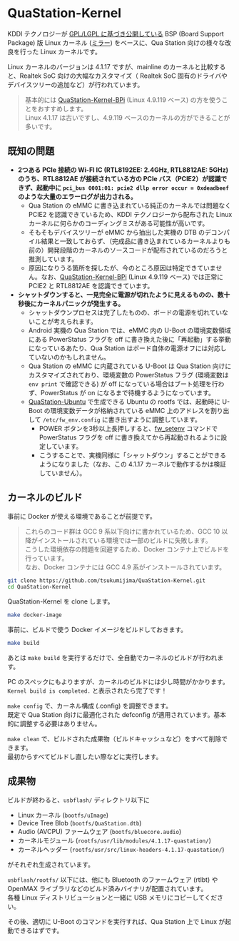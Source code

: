 
# QuaStation-Kernel

KDDI テクノロジーが [GPL/LGPL に基づき公開している](https://kddi-tech.com/kts31/list/opensource.html) BSP (Board Support Package) 版 Linux カーネル ([ミラー](https://github.com/Haruroid/linux-kernel-kts31)) をベースに、Qua Station 向けの様々な改良を行った Linux カーネルです。

Linux カーネルのバージョンは 4.1.17 ですが、mainline のカーネルと比較すると、Realtek SoC 向けの大幅なカスタマイズ（ Realtek SoC 固有のドライバやデバイスツリーの追加など）が行われています。  

> 基本的には [QuaStation-Kernel-BPi](https://github.com/tsukumijima/QuaStation-Kernel-BPi) (Linux 4.9.119 ベース) の方を使うことをおすすめします。  
> Linux 4.1.17 は古いですし、4.9.119 ベースのカーネルの方ができることが多いです。

## 既知の問題

- **2つある PCIe 接続の Wi-FI IC (RTL8192EE: 2.4GHz, RTL8812AE: 5GHz) のうち、RTL8812AE が接続されている方の PCIe バス（PCIE2）が認識できず、起動中に `pci_bus 0001:01: pcie2 dllp error occur = 0xdeadbeef` のような大量のエラーログが出力される。**
  - Qua Station の eMMC に書き込まれている純正のカーネルでは問題なく PCIE2 を認識できているため、KDDI テクノロジーから配布された Linux カーネルに何らかのコーディングミスがある可能性が高いです。
  - そもそもデバイスツリーが eMMC から抽出した実機の DTB のデコンパイル結果と一致しておらず、（完成品に書き込まれているカーネルよりも前の）開発段階のカーネルのソースコードが配布されているのだろうと推測しています。
  - 原因になりうる箇所を探したが、今のところ原因は特定できていません。なお、[QuaStation-Kernel-BPi](https://github.com/tsukumijima/QuaStation-Kernel-BPi) (Linux 4.9.119 ベース) では正常に PCIE2 と RTL8812AE を認識できています。
- **シャットダウンすると、一見完全に電源が切れたように見えるものの、数十秒後にカーネルパニックが発生する。**
  - シャットダウンプロセスは完了したものの、ボードの電源を切れていないことが考えられます。
  - Android 実機の Qua Station では、eMMC 内の U-Boot の環境変数領域にある PowerStatus フラグを off に書き換えた後に「再起動」する挙動になっているあたり、Qua Station はボード自体の電源オフには対応していないのかもしれません。
  - Qua Station の eMMC に内蔵されている U-Boot は Qua Station 向けにカスタマイズされており、環境変数の PowerStatus フラグ (環境変数は `env print` で確認できる) が off になっている場合はブート処理を行わず、PowerStatus が on になるまで待機するようになっています。
  - [QuaStation-Ubuntu](https://github.com/tsukumijima/QuaStation-Ubuntu) で生成できる Ubuntu の rootfs では、起動時に U-Boot の環境変数データが格納されている eMMC 上のアドレスを割り出して `/etc/fw_env.config` に書き出すように調整しています。
    - POWER ボタンを3秒以上長押しすると、[fw_setenv](https://manpages.ubuntu.com/manpages/focal/man8/fw_setenv.8.html) コマンドで PowerStatus フラグを off に書き換えてから再起動されるように設定しています。
    - こうすることで、実機同様に「シャットダウン」することができるようになりました（なお、この 4.1.17 カーネルで動作するかは検証していません）。

## カーネルのビルド

事前に Docker が使える環境であることが前提です。

> これらのコード群は GCC 9 系以下向けに書かれているため、GCC 10 以降がインストールされている環境では一部のビルドに失敗します。  
> こうした環境依存の問題を回避するため、Docker コンテナ上でビルドを行っています。  
> なお、Docker コンテナには GCC 4.9 系がインストールされています。

```bash
git clone https://github.com/tsukumijima/QuaStation-Kernel.git
cd QuaStation-Kernel
```

QuaStation-Kernel を clone します。

```bash
make docker-image
```

事前に、ビルドで使う Docker イメージをビルドしておきます。

```bash
make build
```

あとは `make build` を実行するだけで、全自動でカーネルのビルドが行われます。  

PC のスペックにもよりますが、カーネルのビルドには少し時間がかかります。  
`Kernel build is completed.` と表示されたら完了です！

`make config` で、カーネル構成 (.config) を調整できます。  
既定で Qua Station 向けに最適化された defconfig が適用されています。基本的に調整する必要はありません。

`make clean` で、ビルドされた成果物（ビルドキャッシュなど）をすべて削除できます。  
最初からすべてビルドし直したい際などに実行します。

## 成果物

ビルドが終わると、`usbflash/` ディレクトリ以下に

- Linux カーネル (`bootfs/uImage`)
- Device Tree Blob (`bootfs/QuaStation.dtb`)
- Audio (AVCPU) ファームウェア (`bootfs/bluecore.audio`)
- カーネルモジュール (`rootfs/usr/lib/modules/4.1.17-quastation/`)
- カーネルヘッダー (`rootfs/usr/src/linux-headers-4.1.17-quastation/`)

がそれぞれ生成されています。  

`usbflash/rootfs/` 以下には、他にも Bluetooth のファームウェア (rtlbt) や OpenMAX ライブラリなどのビルド済みバイナリが配置されています。  
各種 Linux ディストリビューションと一緒に USB メモリにコピーしてください。

その後、適切に U-Boot のコマンドを実行すれば、Qua Station 上で Linux が起動できるはずです。

